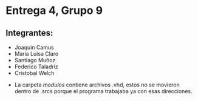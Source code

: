 # Entrega 4, Grupo 9

## Integrantes:

- Joaquin Camus
- Maria Luisa Claro
- Santiago Muñoz
- Federico Taladriz
- Cristobal Welch

* La carpeta _modulos_ contiene archivos .vhd, estos no se movieron dentro de .srcs porque el programa
trabajaba ya con esas direcciones.
